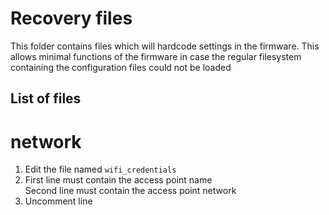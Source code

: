 
# Recovery files
This folder contains files which will hardcode settings in the firmware. This allows minimal functions of the firmware in case the regular filesystem containing the configuration files could not be loaded

## List of files

# network

1) Edit the file named `wifi_credentials`
2) First line must contain the access point name  
   Second line must contain the access point network
3) Uncomment line 
